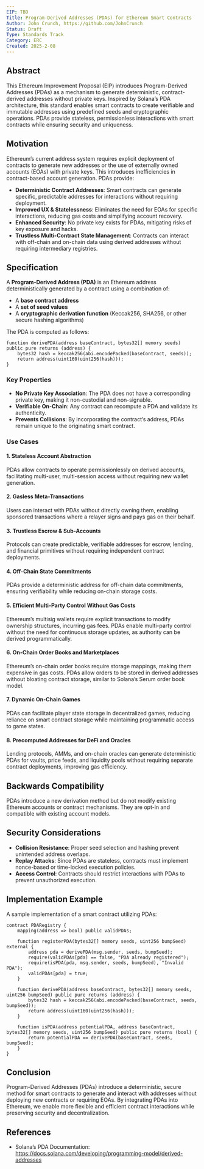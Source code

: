 ```yaml
---
EIP: TBD
Title: Program-Derived Addresses (PDAs) for Ethereum Smart Contracts
Author: John Crunch, https://github.com/JohnCrunch
Status: Draft
Type: Standards Track
Category: ERC
Created: 2025-2-08
---
```


## Abstract
This Ethereum Improvement Proposal (EIP) introduces Program-Derived Addresses (PDAs) as a mechanism to generate deterministic, contract-derived addresses without private keys. Inspired by Solana’s PDA architecture, this standard enables smart contracts to create verifiable and immutable addresses using predefined seeds and cryptographic operations. PDAs provide stateless, permissionless interactions with smart contracts while ensuring security and uniqueness.

## Motivation
Ethereum’s current address system requires explicit deployment of contracts to generate new addresses or the use of externally owned accounts (EOAs) with private keys. This introduces inefficiencies in contract-based account generation. PDAs provide:
- **Deterministic Contract Addresses**: Smart contracts can generate specific, predictable addresses for interactions without requiring deployment.
- **Improved UX & Statelessness**: Eliminates the need for EOAs for specific interactions, reducing gas costs and simplifying account recovery.
- **Enhanced Security**: No private key exists for PDAs, mitigating risks of key exposure and hacks.
- **Trustless Multi-Contract State Management**: Contracts can interact with off-chain and on-chain data using derived addresses without requiring intermediary registries.

## Specification
A **Program-Derived Address (PDA)** is an Ethereum address deterministically generated by a contract using a combination of:

- A **base contract address**
- A **set of seed values**
- A **cryptographic derivation function** (Keccak256, SHA256, or other secure hashing algorithms)

The PDA is computed as follows:
```solidity
function derivePDA(address baseContract, bytes32[] memory seeds) public pure returns (address) {
    bytes32 hash = keccak256(abi.encodePacked(baseContract, seeds));
    return address(uint160(uint256(hash)));
}
```

### Key Properties
- **No Private Key Association**: The PDA does not have a corresponding private key, making it non-custodial and non-signable.
- **Verifiable On-Chain**: Any contract can recompute a PDA and validate its authenticity.
- **Prevents Collisions**: By incorporating the contract’s address, PDAs remain unique to the originating smart contract.

### Use Cases
#### 1. Stateless Account Abstraction
PDAs allow contracts to operate permissionlessly on derived accounts, facilitating multi-user, multi-session access without requiring new wallet generation.

#### 2. Gasless Meta-Transactions
Users can interact with PDAs without directly owning them, enabling sponsored transactions where a relayer signs and pays gas on their behalf.

#### 3. Trustless Escrow & Sub-Accounts
Protocols can create predictable, verifiable addresses for escrow, lending, and financial primitives without requiring independent contract deployments.

#### 4. Off-Chain State Commitments
PDAs provide a deterministic address for off-chain data commitments, ensuring verifiability while reducing on-chain storage costs.

#### 5. Efficient Multi-Party Control Without Gas Costs
Ethereum’s multisig wallets require explicit transactions to modify ownership structures, incurring gas fees. PDAs enable multi-party control without the need for continuous storage updates, as authority can be derived programmatically.

#### 6. On-Chain Order Books and Marketplaces
Ethereum’s on-chain order books require storage mappings, making them expensive in gas costs. PDAs allow orders to be stored in derived addresses without bloating contract storage, similar to Solana’s Serum order book model.

#### 7. Dynamic On-Chain Games
PDAs can facilitate player state storage in decentralized games, reducing reliance on smart contract storage while maintaining programmatic access to game states.

#### 8. Precomputed Addresses for DeFi and Oracles
Lending protocols, AMMs, and on-chain oracles can generate deterministic PDAs for vaults, price feeds, and liquidity pools without requiring separate contract deployments, improving gas efficiency.

## Backwards Compatibility
PDAs introduce a new derivation method but do not modify existing Ethereum accounts or contract mechanisms. They are opt-in and compatible with existing account models.

## Security Considerations
- **Collision Resistance**: Proper seed selection and hashing prevent unintended address overlaps.
- **Replay Attacks**: Since PDAs are stateless, contracts must implement nonce-based or time-locked execution policies.
- **Access Control**: Contracts should restrict interactions with PDAs to prevent unauthorized execution.

## Implementation Example
A sample implementation of a smart contract utilizing PDAs:
```solidity
contract PDARegistry {
    mapping(address => bool) public validPDAs;

    function registerPDA(bytes32[] memory seeds, uint256 bumpSeed) external {
        address pda = derivePDA(msg.sender, seeds, bumpSeed);
        require(validPDAs[pda] == false, "PDA already registered");
        require(isPDA(pda, msg.sender, seeds, bumpSeed), "Invalid PDA");
        validPDAs[pda] = true;
    }

    function derivePDA(address baseContract, bytes32[] memory seeds, uint256 bumpSeed) public pure returns (address) {
        bytes32 hash = keccak256(abi.encodePacked(baseContract, seeds, bumpSeed));
        return address(uint160(uint256(hash)));
    }

    function isPDA(address potentialPDA, address baseContract, bytes32[] memory seeds, uint256 bumpSeed) public pure returns (bool) {
        return potentialPDA == derivePDA(baseContract, seeds, bumpSeed);
    }
}
```

## Conclusion
Program-Derived Addresses (PDAs) introduce a deterministic, secure method for smart contracts to generate and interact with addresses without deploying new contracts or requiring EOAs. By integrating PDAs into Ethereum, we enable more flexible and efficient contract interactions while preserving security and decentralization.

## References
- Solana’s PDA Documentation: https://docs.solana.com/developing/programming-model/derived-addresses

